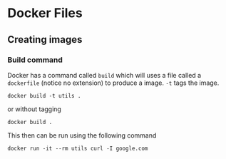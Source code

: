 # Docker Files
## Creating images
### Build command

Docker has a command called ```build``` which will uses a file called a ```dockerfile``` (notice no extension) to produce a image. ```-t``` tags the image.

```docker build -t utils . ```

or without tagging

```docker build .```

This then can be run using the following command

```docker run -it --rm utils curl -I google.com```

